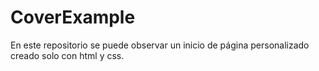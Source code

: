 # CoverExample
En este repositorio se puede observar un inicio de página personalizado creado solo con html y css.
